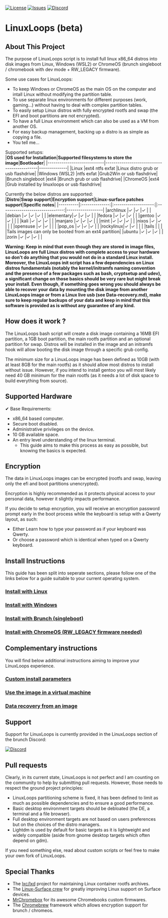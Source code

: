 <div id="top"></div>

<!-- Shields/Logos -->
[![License][license-shield]][license-url]
[![Issues][issues-shield]][issues-url]
[![Discord][discord-shield]][discord-url]

# LinuxLoops (beta)

<!-- About This Project -->
## About This Project

The purpose of LinuxLoops script is to install full linux x86_64 distros into disk images from Linux, Windows (WSL2) or ChromeOS (brunch singleboot / chromebook with dev mode + RW_LEGACY firmware).

Some use cases for LinuxLoops:
- To keep Windows or ChromeOS as the main OS on the computer and intall Linux without modifying the partition table.
- To use separate linux environments for different purposes (work, gaming...) without having to deal with complex partition tables.
- To easily setup Linux distros with fully encrypted rootfs and swap (the EFI and boot partitions are not encrypted).
- To have a full Linux environment which can also be used as a VM from another OS.
- For easy backup management, backing up a distro is as simple as copying a file.
- You tell me...

Supported setups:  
|**OS used for Installation**|**Supported filesystems to store the image**|**Bootloader**|
|----------------------------|--------------------------------------------|--------------|
|Linux                       |ext4 ntfs exfat                             |Linux distro grub or usb flashdrive|
|Windows (WSL2)              |ntfs exfat                                  |Grub2Win or usb flashdrive|
|Brunch singleboot           |ext4                                        |Brunch grub or usb flashdrive|
|ChromeOS                    |ext4                                        |Grub installed by linuxloops or usb flashdrive|

Currently the below distros are supported:  
|**Distro**|**Swap support**|**Encryption support**|**Linux-surface patches support**|**Specific notes**|
|----------|:--------------:|:--------------------:|:-------------------------------:|------------------|
|archlinux |✓               |✓                     |✓                                |                  |
|debian    |✓               |✓                     |✓                                |                  |
|elementary|✓               |✓                     |✓                                |                  |
|fedora    |✓               |✓                     |✓                                |                  |
|gentoo    |✓               |✓                     |                                 |                  |
|kali      |✓               |✓                     |✓                                |                  |
|manjaro   |✓               |✓                     |✓                                |                  |
|mint      |✓               |✓                     |✓                                |                  |
|nixos     |✓               |✓                     |                                 |                  |
|opensuse  |✓               |✓                     |                                 |                  |
|pop_os    |✓               |✓                     |✓                                |                  |
|rockylinux|✓               |✓                     |                                 |                  |
|tails     |                |                      |                                 |Tails images can only be booted from an ext4 partition|
|ubuntu    |✓               |✓                     |✓                                |                  |
|zorin     |✓               |✓                     |✓                                |                  |

**Warning: Keep in mind that even though they are stored in image files, LinuxLoops are full Linux distros with complete access to your hardware so don't do anything that you would not do in a standard Linux install. Moreover, the LinuxLoops init script has a few dependencies on Linux distros fundamentals (notably the kernel/initramfs naming convention and the presence of a few packages such as bash, cryptsetup and udev), a significant change on those basics should be very rare but might break your install. Even though, if something goes wrong you should always be able to recover your data by mounting the disk image from another LinuxLoops image or from a Linux live usb (see Data-recovery.md), make sure to keep regular backups of your data and keep in mind that this software is provided as is without any guarantee of any kind.**

## How does it work ?

The LinuxLoops bash script will create a disk image containing a 16MB EFI partition, a 1GB boot partition, the main rootfs partition and an optional partition for swap. Distros will be installed in the image and an initramfs hook will allow booting the disk image through a specific grub config.

The minimum size for a LinuxLoops image has been defined as 10GB (with at least 8GB for the main rootfs) as it should allow most distros to install without issue. However, if you intend to install gentoo you will most likely need 40 GB minimum for the main rootfs (as it needs a lot of disk space to build everything from source).

<!-- Supported Hardware -->
## Supported Hardware

✔ Base Requirements:
- x86_64 based computer.
- Secure boot disabled.
- Administrative privileges on the device.
- 10 GB available space.
- An entry level understanding of the linux terminal.
  - This guide aims to make this process as easy as possible, but knowing the basics is expected.

## Encryption

The data in LinuxLoops images can be encrypted (rootfs and swap, leaving only the efi and boot partitions unencrypted).

Encryption is highly recommended as it protects physical access to your personal data, however it slightly impacts performance.
  
If you decide to setup encryption, you will receive an encryption password prompt early in the boot process while the keyboard is setup with a Qwerty layout, as such:
- Either Learn how to type your password as if your keyboard was Qwerty.
- Or choose a password which is identical when typed on a Qwerty keyboard.

## Install Instructions
This guide has been split into seperate sections, please follow one of the links below for a guide suitable to your current operating system.

### [Install with Linux][linux-guide]
### [Install with Windows][windows-guide]
### [Install with Brunch (singleboot)][brunch-guide]
### [Install with ChromeOS (RW_LEGACY firmware needed)][chromeos-guide]


## Complementary instructions
You will find below additional instructions aiming to improve your LinuxLoops experience.

### [Custom install parameters][custom-guide]
### [Use the image in a virtual machine][vm-guide]
### [Data recovery from an image][recovery-guide]

## Support

Support for LinuxLoops is currently provided in the LinuxLoops section of the brunch Discord:

[![Discord][discord-shield]][discord-url]

## Pull requests

Clearly, in its current state, LinuxLoops is not perfect and I am counting on the community to help by submitting pull requests. However, those needs to respect the ground project principles:
- LinuxLoops partitioning scheme is fixed, it has been defined to limit as much as possible dependencies and to ensure a good performance.
- Basic desktop environment targets should be debloated (the DE, a terminal and a file browser).
- Full desktop environment targets are not based on users preferences but on the choices of the distro managers.
- Lightdm is used by default for basic targets as it is lightweight and widely compatible (aside from gnome desktop targets which often depend on gdm).

If you need something else, read about custom scripts or feel free to make your own fork of LinuxLoops.

<!-- Special Thanks -->

## Special Thanks
- The [lxc/lxd][lxc link] project for maintaining Linux container rootfs archives.
- The [Linux-Surface crew][linux-surface link] for greatly improving Linux support on Surface devices.
- [MrChromebox][MrChromebox link] for its awesome Chromebooks custom firmwares.
- The [Chromebrew][Chromebrew link] framework which allows encryption support for brunch / chromeos.

<!-- Reference Links -->
<!-- Badges -->
[license-shield]: https://img.shields.io/github/license/sebanc/linuxloops?label=License&logo=Github&style=flat-square
[license-url]: ./LICENSE
[issues-shield]: https://img.shields.io/github/issues/sebanc/linuxloops?label=Issues&logo=Github&style=flat-square
[issues-url]: https://github.com/sebanc/linuxloops/issues
[discord-shield]: https://img.shields.io/badge/Discord-Join-7289da?style=flat-square&logo=discord&logoColor=%23FFFFFF
[discord-url]: https://discord.gg/x2EgK2M

<!-- Outbound Links -->
[lxc link]: https://linuxcontainers.org/
[linux-surface link]: https://github.com/linux-surface/linux-surface
[MrChromebox link]: https://mrchromebox.tech/
[Chromebrew link]: https://github.com/skycocker/chromebrew

<!-- Internal Links -->
[windows-guide]: ./Install-with-windows.md
[linux-guide]: ./Install-with-linux.md
[brunch-guide]: ./Install-with-brunch.md
[chromeos-guide]: ./Install-with-chromebook.md
[custom-guide]: ./Custom-install.md
[vm-guide]: ./Virtual-Machines.md
[recovery-guide]: ./Data-recovery.md
